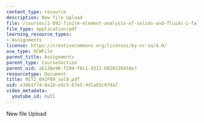 ```yaml
---
content_type: resource
description: New file Upload
file: /courses/2-092-finite-element-analysis-of-solids-and-fluids-i-fall-2009/e34b1f748a10e6c567e54d1a01c0fda7_MIT2_092F09_sol8.pdf
file_type: application/pdf
learning_resource_types:
- Assignments
license: https://creativecommons.org/licenses/by-nc-sa/4.0/
ocw_type: OCWFile
parent_title: Assignments
parent_type: CourseSection
parent_uid: ab138e96-f294-f0c1-d312-b820228458e7
resourcetype: Document
title: MIT2_092F09_sol8.pdf
uid: e34b1f74-8a10-e6c5-67e5-4d1a01c0fda7
video_metadata:
  youtube_id: null
---
```

New file Upload